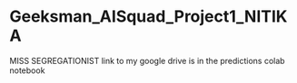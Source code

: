 # Geeksman_AISquad_Project1_NITIKA
MISS SEGREGATIONIST
link to my google drive is in the predictions colab notebook
